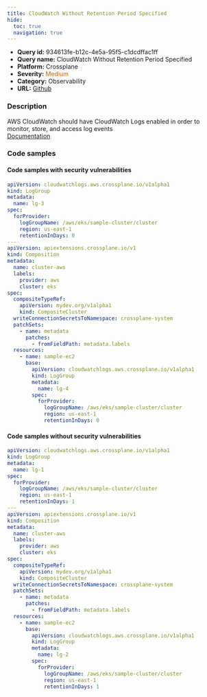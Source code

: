 ```yaml
---
title: CloudWatch Without Retention Period Specified
hide:
  toc: true
  navigation: true
---
```


<style>
  .highlight .hll {
    background-color: #ff171742;
  }
  .md-content {
    max-width: 1100px;
    margin: 0 auto;
  }
</style>

-   **Query id:** 934613fe-b12c-4e5a-95f5-c1dcdffac1ff
-   **Query name:** CloudWatch Without Retention Period Specified
-   **Platform:** Crossplane
-   **Severity:** <span style="color:#C60">Medium</span>
-   **Category:** Observability
-   **URL:** [Github](https://github.com/Checkmarx/kics/tree/master/assets/queries/crossplane/aws/cloudwatch_without_retention_period_specified)

### Description
AWS CloudWatch should have CloudWatch Logs enabled in order to monitor, store, and access log events<br>
[Documentation](https://doc.crds.dev/github.com/crossplane/provider-aws/cloudwatchlogs.aws.crossplane.io/LogGroup/v1alpha1@v0.29.0#spec-forProvider-retentionInDays)

### Code samples
#### Code samples with security vulnerabilities
```yaml title="Postitive test num. 1 - yaml file" hl_lines="9 34 38 6"
apiVersion: cloudwatchlogs.aws.crossplane.io/v1alpha1
kind: LogGroup
metadata:
  name: lg-3
spec:
  forProvider:
    logGroupName: /aws/eks/sample-cluster/cluster
    region: us-east-1
    retentionInDays: 0
---
apiVersion: apiextensions.crossplane.io/v1
kind: Composition
metadata:
  name: cluster-aws
  labels:
    provider: aws
    cluster: eks
spec:
  compositeTypeRef:
    apiVersion: mydev.org/v1alpha1
    kind: CompositeCluster
  writeConnectionSecretsToNamespace: crossplane-system
  patchSets:
    - name: metadata
      patches:
        - fromFieldPath: metadata.labels
  resources:
    - name: sample-ec2
      base:
        apiVersion: cloudwatchlogs.aws.crossplane.io/v1alpha1
        kind: LogGroup
        metadata:
          name: lg-4
        spec:
          forProvider:
            logGroupName: /aws/eks/sample-cluster/cluster
            region: us-east-1
            retentionInDays: 0

```


#### Code samples without security vulnerabilities
```yaml title="Negative test num. 1 - yaml file"
apiVersion: cloudwatchlogs.aws.crossplane.io/v1alpha1
kind: LogGroup
metadata:
  name: lg-1
spec:
  forProvider:
    logGroupName: /aws/eks/sample-cluster/cluster
    region: us-east-1
    retentionInDays: 1
---
apiVersion: apiextensions.crossplane.io/v1
kind: Composition
metadata:
  name: cluster-aws
  labels:
    provider: aws
    cluster: eks
spec:
  compositeTypeRef:
    apiVersion: mydev.org/v1alpha1
    kind: CompositeCluster
  writeConnectionSecretsToNamespace: crossplane-system
  patchSets:
    - name: metadata
      patches:
        - fromFieldPath: metadata.labels
  resources:
    - name: sample-ec2
      base:
        apiVersion: cloudwatchlogs.aws.crossplane.io/v1alpha1
        kind: LogGroup
        metadata:
          name: lg-2
        spec:
          forProvider:
            logGroupName: /aws/eks/sample-cluster/cluster
            region: us-east-1
            retentionInDays: 1

```
